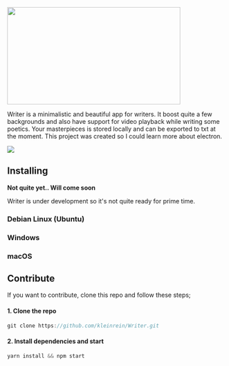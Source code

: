 <img src="https://github.com/kleinrein/Writer/blob/master/app/images/writer-banner.png" width="400" height="225">

Writer is a minimalistic and beautiful app for writers. It boost quite a few backgrounds and also have support for video playback while writing some poetics. Your masterpieces is stored locally and can be exported to txt at the moment. This project was created so I could learn more about electron.

![](https://github.com/kleinrein/Writer/blob/master/app/images/writer-normal-mode.png)

## Installing
**Not quite yet.. Will come soon**

Writer is under development so it's not quite ready for prime time.

### Debian Linux (Ubuntu)
### Windows
### macOS

## Contribute
If you want to contribute, clone this repo and follow these steps;

#### 1. Clone the repo

```javascript
git clone https://github.com/kleinrein/Writer.git
```

#### 2. Install dependencies and start

```javascript
yarn install && npm start  
```
